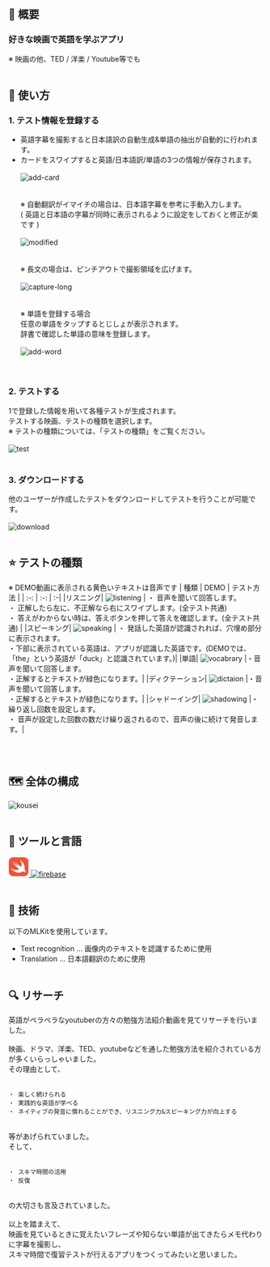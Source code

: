 ## 💬 概要
### 好きな映画で英語を学ぶアプリ<br>
※ 映画の他、TED / 洋楽 / Youtube等でも<br><br>

## 📃 使い方
### 1. テスト情報を登録する<br>
- 英語字幕を撮影すると日本語訳の自動生成&単語の抽出が自動的に行われます。
- カードをスワイプすると英語/日本語訳/単語の3つの情報が保存されます。<br><br>
![add-card](https://user-images.githubusercontent.com/98724087/151968422-d7b3778c-928d-40d3-a4f5-3f7c2af37759.gif)<br><br><br>
※ 自動翻訳がイマイチの場合は、日本語字幕を参考に手動入力します。<br>
( 英語と日本語の字幕が同時に表示されるように設定をしておくと修正が楽です )<br><br>
![modified](https://user-images.githubusercontent.com/98724087/151967194-e1d46c65-a71a-4fe1-a128-91e5414b5d41.gif)<br><br><br>
※ 長文の場合は、ピンチアウトで撮影領域を広げます。<br><br>
![capture-long](https://user-images.githubusercontent.com/98724087/151967102-fce026f4-9caf-498f-9389-2dfad93093e9.gif)<br><br><br>
※ 単語を登録する場合<br>
任意の単語をタップするとじしょが表示されます。<br>
辞書で確認した単語の意味を登録します。<br><br>
![add-word](https://user-images.githubusercontent.com/98724087/151966906-729ab7d3-a92a-434d-8aec-b627c52220aa.gif)<br><br><br>

### 2. テストする<br>
1で登録した情報を用いて各種テストが生成されます。<br>
テストする映画、テストの種類を選択します。<br>
※ テストの種類については、「テストの種類」をご覧ください。<br><br>
![test](https://user-images.githubusercontent.com/98724087/151968516-f917ad9b-3c92-498e-9389-0f68828970d3.gif)<br><br>

### 3. ダウンロードする
他のユーザーが作成したテストをダウンロードしてテストを行うことが可能です。<br><br>
![download](https://user-images.githubusercontent.com/98724087/151967953-2473b579-820c-4f00-91b7-21bddd923261.gif)<br><br>

## ⭐️ テストの種類
※ DEMO動画に表示される黄色いテキストは音声です
| 種類 | DEMO | テスト方法 |
| :-: | :-: | :-|
|リスニング| ![listening](https://user-images.githubusercontent.com/98724087/151963980-18aa2378-8614-46a9-9ad3-aa341f4178fe.gif) | ・ 音声を聞いて回答します。 <br> ・ 正解したら左に、不正解なら右にスワイプします。(全テスト共通)<br> ・ 答えがわからない時は、答えボタンを押して答えを確認します。(全テスト共通) |
|スピーキング| ![speaking](https://user-images.githubusercontent.com/98724087/151964064-60e85451-9f57-4594-8b08-b19f4395a4f6.gif) | ・ 発話した英語が認識されれば、穴埋め部分に表示されます。<br>・下部に表示されている英語は、アプリが認識した英語です。(DEMOでは、「the」という英語が「duck」と認識されています。)|
|単語| ![vocabrary](https://user-images.githubusercontent.com/98724087/151964133-2e16b37e-6b64-4101-8daf-9d3e9b1e4fa6.gif) |・音声を聞いて回答します。<br>・正解するとテキストが緑色になります。|
|ディクテーション| ![dictaion](https://user-images.githubusercontent.com/98724087/151964223-c2cc7f9f-a38c-4a10-a01e-66c585ce7155.gif) |・音声を聞いて回答します。<br>・正解するとテキストが緑色になります。|
|シャドーイング| ![shadowing](https://user-images.githubusercontent.com/98724087/151964718-cde442d9-a32d-4b98-b03f-a6b7b4eff1e5.gif) |・ 繰り返し回数を設定します。<br>・ 音声が設定した回数の数だけ繰り返されるので、音声の後に続けて発音します。|

<br><br>
## 🗺 全体の構成
![kousei](https://user-images.githubusercontent.com/98724087/152219955-f9a4ca2d-5866-4acd-ac2d-a272a7eee350.png)
<br><br>

## 🔧 ツールと言語
<a href="https://developer.apple.com/swift/" target="_blank" rel="noreferrer"> <img src="https://raw.githubusercontent.com/devicons/devicon/master/icons/swift/swift-original.svg" alt="swift" width="40" height="40"/> </a>
<a href="https://firebase.google.com/" target="_blank" rel="noreferrer"> <img src="https://www.vectorlogo.zone/logos/firebase/firebase-icon.svg" alt="firebase" width="40" height="40"/> </a>
<br><br>
## 📝 技術
以下のMLKitを使用しています。<br>
- Text recognition ... 画像内のテキストを認識するために使用<br>
- Translation ... 日本語翻訳のために使用<br><br>

## 🔍 リサーチ
英語がペラペラなyoutuberの方々の勉強方法紹介動画を見てリサーチを行いました。<br><br>
映画、ドラマ、洋楽、TED、youtubeなどを通した勉強方法を紹介されている方が多くいらっしゃいました。<br>
その理由として、<br><br>

```
・ 楽しく続けられる
・ 実践的な英語が学べる
・ ネイティブの発音に慣れることができ、リスニング力&スピーキング力が向上する
```

<br>
等があげられていました。<br>
そして、<br><br>

```
・ スキマ時間の活用
・ 反復
```

<br>
の大切さも言及されていました。<br><br>
以上を踏まえて、<br>
映画を見ているときに覚えたいフレーズや知らない単語が出てきたらメモ代わりに字幕を撮影し、<br>
スキマ時間で復習テストが行えるアプリをつくってみたいと思いました。
